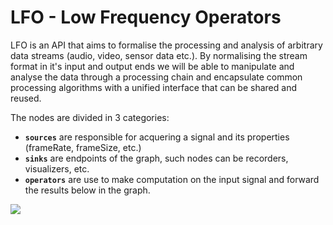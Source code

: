 # LFO - Low Frequency Operators

LFO is an API that aims to formalise the processing and analysis of arbitrary data streams (audio, video, sensor data etc.). By normalising the stream format in it's input and output ends we will be able to manipulate and analyse the data through a processing chain and encapsulate common processing algorithms with a unified interface that can be shared and reused.

The nodes are divided in 3 categories:

- **`sources`** are responsible for acquering a signal and its properties (frameRate, frameSize, etc.)
- **`sinks`** are endpoints of the graph, such nodes can be recorders, visualizers, etc.
- **`operators`** are use to make computation on the input signal and forward the results below in the graph.


![](https://dl.dropboxusercontent.com/u/606131/lfo.png)
